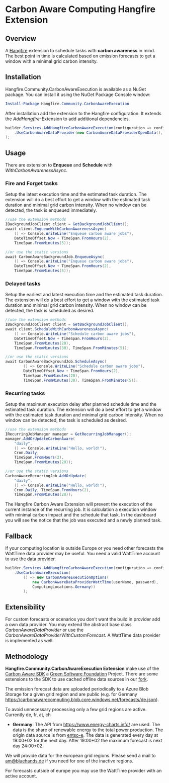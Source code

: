 # Carbon Aware Computing Hangfire Extension

## Overview

A [Hangfire](https://www.hangfire.io/) extension to schedule tasks with **carbon awareness** in mind. The best point in time is calculated based on emission forecasts to get a window with a minimal grid carbon intensity.

## Installation

Hangfire.Community.CarbonAwareExecution is available as a NuGet package. You can install it using the NuGet Package Console window:

``` powershell
Install-Package Hangfire.Community.CarbonAwareExecution
```

After installation add the extension to the Hangfire configuration. It extends the *AddHangfire*-Extension to add additional dependencies.

``` csharp
builder.Services.AddHangfireCarbonAwareExecution(configuration => configuration
    .UseCarbonAwareDataProvider(new CarbonAwareDataProviderOpenData(), ComputingLocations.Germany)
);
```

## Usage

There are extension to **Enqueue** and **Schedule** with *WithCarbonAwarenessAsync*.

### Fire and Forget tasks

Setup the latest execution time and the estimated task duration. The extension will do a best effort to get a window with the estimated task duration and minimal grid carbon intensity. When no window can be detected, the task is enqueued immediately.

``` csharp
//use the extension methods
IBackgroundJobClient client = GetBackgroundJobClient();
await client.EnqueueWithCarbonAwarenessAsync(
    () => Console.WriteLine("Enqueue carbon aware jobs"),
    DateTimeOffset.Now + TimeSpan.FromHours(2),
    TimeSpan.FromMinutes(5));

//or use the static versions
await CarbonAwareBackgroundJob.EnqueueAsync(
    () => Console.WriteLine("Enqueue carbon aware jobs"),
    DateTimeOffset.Now + TimeSpan.FromHours(2),
    TimeSpan.FromMinutes(5));    
```

### Delayed tasks

Setup the earliest and latest execution time and the estimated task duration. The extension will do a best effort to get a window with the estimated task duration and minimal grid carbon intensity. When no window can be detected, the task is scheduled as desired.

``` csharp
//use the extension methods
IBackgroundJobClient client = GetBackgroundJobClient();
await client.ScheduleWithCarbonAwarenessAsync(
    () => Console.WriteLine("Schedule carbon aware jobs"),
    DateTimeOffset.Now + TimeSpan.FromHours(2),
    TimeSpan.FromMinutes(20),
    TimeSpan.FromMinutes(30), TimeSpan.FromMinutes(5));

//or use the static versions
await CarbonAwareBackgroundJob.ScheduleAsync(
        () => Console.WriteLine("Schedule carbon aware jobs"),
        DateTimeOffset.Now + TimeSpan.FromHours(2),
        TimeSpan.FromMinutes(20),
        TimeSpan.FromMinutes(30), TimeSpan.FromMinutes(5));
```

### Recurring tasks

Setup the maximum execution delay after planned schedule time and the estimated task duration. The extension will do a best effort to get a window with the estimated task duration and minimal grid carbon intensity. When no window can be detected, the task is scheduled as desired.

``` csharp
//use the extension methods
IRecurringJobManager manager = GetRecurringJobManager();
manager.AddOrUpdateCarbonAware(
    "daily", 
    () => Console.WriteLine("Hello, world!"), 
    Cron.Daily, 
    TimeSpan.FromHours(2),
    TimeSpan.FromMinutes(20));

//or use the static versions
CarbonAwareRecurringJob.AddOrUpdate(
    "daily", 
    () => Console.WriteLine("Hello, world!"), 
    Cron.Daily, TimeSpan.FromHours(2), 
    TimeSpan.FromMinutes(20));
```

The Hangfire Carbon Aware Extension will prevent the execution of the current instance of the recurring job. It is calculation a execution window with minimal carbon impact and the schedule that task. In the dashboard you will see the notice that the job was executed and a newly planned task.

## Fallback

If your computing location is outside Europe or you need other forecasts the WattTime data provider may be useful. You need a valid WattTime account to use the data provider.

``` csharp
builder.Services.AddHangfireCarbonAwareExecution(configuration => configuration
    .UseCarbonAwareExecution(
        () => new CarbonAwareExecutionOptions(
            new CarbonAwareDataProviderWattTime(userName, password), 
            ComputingLocations.Germany))
        );
```

## Extensibility

For custom forecasts or scenarios you don't want the build in provider add a own data provider. You may extend the abstract base class *CarbonAwareDataProvider* or use the *CarbonAwareDataProviderWithCustomForecast*. A WattTime data provider is implemented as well.

## Methodology

**Hangfire.Community.CarbonAwareExecution Extension** make use of the [Carbon Aware SDK](https://github.com/Green-Software-Foundation/carbon-aware-sdk) a [Green Software Foundation](https://greensoftware.foundation/) Project. There are some extensions to the SDK to use cached offline data sources in our [fork](https://github.com/bluehands/carbon-aware-sdk).

The emission forecast data are uploaded periodically to a Azure Blob Storage for a given grid region and are public (e.g. for Germany <https://carbonawarecomputing.blob.core.windows.net/forecasts/de.json>).

To avoid unnecessary processing only a few grid regions are active. Currently de, fr, at, ch

* **Germany**: The API from <https://www.energy-charts.info/> are used. The data is the share of renewable energy to the total power production. The origin data source is from [entso-e](https://www.entsoe.eu/). The data is generated every day at 19:00+02 for the next day. After 19:00+02 the maximum forecast is next day 24:00+02.

We will provide data for the european grid regions. Please send a mail to am@bluehands.de if you need for one of the inactive regions.

For forecasts outside of europe you may use the WattTime provider with an active account.
